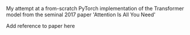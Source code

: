 My attempt at a from-scratch PyTorch implementation of the Transformer model from the seminal 2017 paper 'Attention Is All You Need'


Add reference to paper here